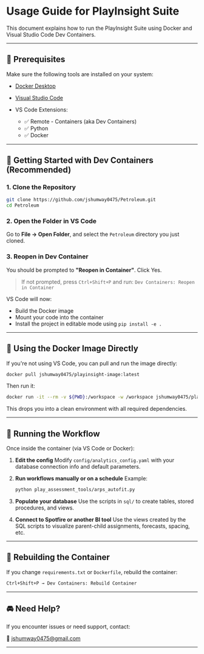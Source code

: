 # Usage Guide for PlayInsight Suite

This document explains how to run the PlayInsight Suite using Docker and Visual Studio Code Dev Containers.

---

## 🔧 Prerequisites

Make sure the following tools are installed on your system:

* [Docker Desktop](https://www.docker.com/products/docker-desktop/)
* [Visual Studio Code](https://code.visualstudio.com/)
* VS Code Extensions:

  * ✅ Remote - Containers (aka Dev Containers)
  * ✅ Python
  * ✅ Docker

---

## 🧪 Getting Started with Dev Containers (Recommended)

### 1. Clone the Repository

```bash
git clone https://github.com/jshumway0475/Petroleum.git
cd Petroleum
```

### 2. Open the Folder in VS Code

Go to **File → Open Folder**, and select the `Petroleum` directory you just cloned.

### 3. Reopen in Dev Container

You should be prompted to **"Reopen in Container"**. Click Yes.

> If not prompted, press `Ctrl+Shift+P` and run:
> `Dev Containers: Reopen in Container`

VS Code will now:

* Build the Docker image
* Mount your code into the container
* Install the project in editable mode using `pip install -e .`

---

## 🐳 Using the Docker Image Directly

If you're not using VS Code, you can pull and run the image directly:

```bash
docker pull jshumway0475/playinsight-image:latest
```

Then run it:

```bash
docker run -it --rm -v ${PWD}:/workspace -w /workspace jshumway0475/playinsight-image python3
```

This drops you into a clean environment with all required dependencies.

---

## 🧐 Running the Workflow

Once inside the container (via VS Code or Docker):

1. **Edit the config**
   Modify `config/analytics_config.yaml` with your database connection info and default parameters.

2. **Run workflows manually or on a schedule**
   Example:

   ```bash
   python play_assessment_tools/arps_autofit.py
   ```

3. **Populate your database**
   Use the scripts in `sql/` to create tables, stored procedures, and views.

4. **Connect to Spotfire or another BI tool**
   Use the views created by the SQL scripts to visualize parent-child assignments, forecasts, spacing, etc.

---

## 🔄 Rebuilding the Container

If you change `requirements.txt` or `Dockerfile`, rebuild the container:

```bash
Ctrl+Shift+P → Dev Containers: Rebuild Container
```

---

## 🚘 Need Help?

If you encounter issues or need support, contact:

📧 [jshumway0475@gmail.com](mailto:jshumway0475@gmail.com)

---
